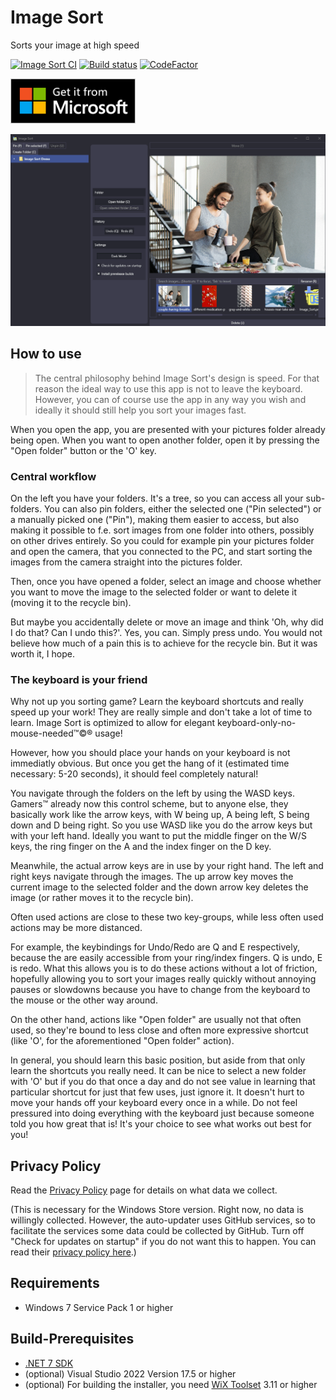 # Image Sort 
Sorts your image at high speed

[![Image Sort CI](https://github.com/Lolle2000la/Image-Sort/actions/workflows/ci.yml/badge.svg)](https://github.com/Lolle2000la/Image-Sort/actions/workflows/ci.yml)
[![Build status](https://ci.appveyor.com/api/projects/status/i72q6f479ah9d4vw/branch/master?svg=true)](https://ci.appveyor.com/project/Lolle2000la/image-sort/branch/master)
[![CodeFactor](https://www.codefactor.io/repository/github/lolle2000la/image-sort/badge)](https://www.codefactor.io/repository/github/lolle2000la/image-sort)

<a href='//www.microsoft.com/store/apps/9PGDK9WN8HG6?ocid=badge'><img src='/docs/English_get-it-from-MS_InvariantCulture_Default.png' alt='Get it from Microsoft Store' width="200"/></a>

![Screenshot taken from the user interface of Image Sort](./Image-Sort-Screenshot.gif)

## How to use

> The central philosophy behind Image Sort's design is speed. For that reason the ideal way to use this app is not to
leave the keyboard. However, you can of course use the app in any way you wish and ideally it should still help you 
sort your images fast.

When you open the app, you are presented with your pictures folder already being open. When you want to open another
folder, open it by pressing the "Open folder" button or the 'O' key.

### Central workflow

On the left you have your folders. It's a tree, so you can access all your sub-folders. You can also pin folders,
either the selected one ("Pin selected") or a manually picked one  ("Pin"), making them easier to access, but also
making it possible to f.e. sort images from one folder into others, possibly on other drives entirely. So you could for example pin your pictures folder and open the camera, that you connected to the PC, and start sorting the images from the camera straight into the pictures folder. 

Then, once you have opened a folder, select an image and choose whether you want to move the image to the selected folder or want to delete it (moving it to the recycle bin).

But maybe you accidentally delete or move an image and think 'Oh, why did I do that? Can I undo this?'. Yes, you can.
Simply press undo. You would not believe how much of a pain this is to achieve for the recycle bin. But it was worth it,
I hope.

### The keyboard is your friend

Why not up you sorting game? Learn the keyboard shortcuts and really speed up your work! They are really simple and don't take a lot of time to learn. Image Sort is optimized to allow for elegant keyboard-only-no-mouse-needed™©® usage!

However, how you should place your hands on your keyboard is not immediatly obvious. But once you get the hang of it (estimated time necessary: 5-20 seconds), it should feel completely natural!

You navigate through the folders on the left by using the WASD keys. Gamers™ already now this control scheme, but to anyone else,
they basically work like the arrow keys, with W being up, A being left, S being down and D being right. So you use WASD
like you do the arrow keys but with your left hand. Ideally you want to put the middle finger on the W/S keys, the
ring finger on the A and the index finger on the D key.

Meanwhile, the actual arrow keys are in use by your right hand. The left and right keys navigate through the images.
The up arrow key moves the current image to the selected folder and the down arrow key deletes the image (or rather moves it to the recycle bin).

Often used actions are close to these two key-groups, while less often used actions may be more distanced.

For example, the keybindings for Undo/Redo are Q and E respectively, because the are easily accessible from your ring/index fingers. Q is undo, E is redo. What this allows you is to do these actions without a lot of friction, hopefully
allowing you to sort your images really quickly without annoying pauses or slowdowns because you have to change from
the keyboard to the mouse or the other way around.

On the other hand, actions like "Open folder" are usually not that often used, so they're bound to less close and often more expressive shortcut (like 'O', for the aforementioned "Open folder" action).

In general, you should learn this basic position, but aside from that only learn the shortcuts you really need. It can
be nice to select a new folder with 'O' but if you do that once a day and do not see value in learning that particular
shortcut for just that few uses, just ignore it. It doesn't hurt to move your hands off your keyboard every once in a
while. Do not feel pressured into doing everything with the keyboard just because someone told you how great that is!
It's your choice to see what works out best for you!

## Privacy Policy
Read the [Privacy Policy](https://imagesort.org/privacy_policy.html) page for details on what data we collect. 

(This is necessary for the Windows Store version. Right now, no data is willingly collected. However, the auto-updater uses GitHub services, so to facilitate the services some data could be collected by GitHub. Turn off "Check for updates on startup" if you do not want this to happen. You can read their [privacy policy here](https://help.github.com/en/github/site-policy/github-privacy-statement).)

## Requirements
* Windows 7 Service Pack 1 or higher

## Build-Prerequisites
* [.NET 7 SDK](https://dotnet.microsoft.com/download/dotnet/7.0)
* (optional) Visual Studio 2022 Version 17.5 or higher
* (optional) For building the installer, you need [WiX Toolset](https://wixtoolset.org/) 3.11 or higher
